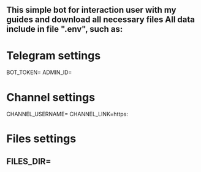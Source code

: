 This simple bot for interaction user with my guides and download all necessary files
All data include in file ".env", such as:
-------------------------------------------
# Telegram settings
BOT_TOKEN=
ADMIN_ID=

# Channel settings
CHANNEL_USERNAME=
CHANNEL_LINK=https:

# Files settings
FILES_DIR=
-------------------------------------------
